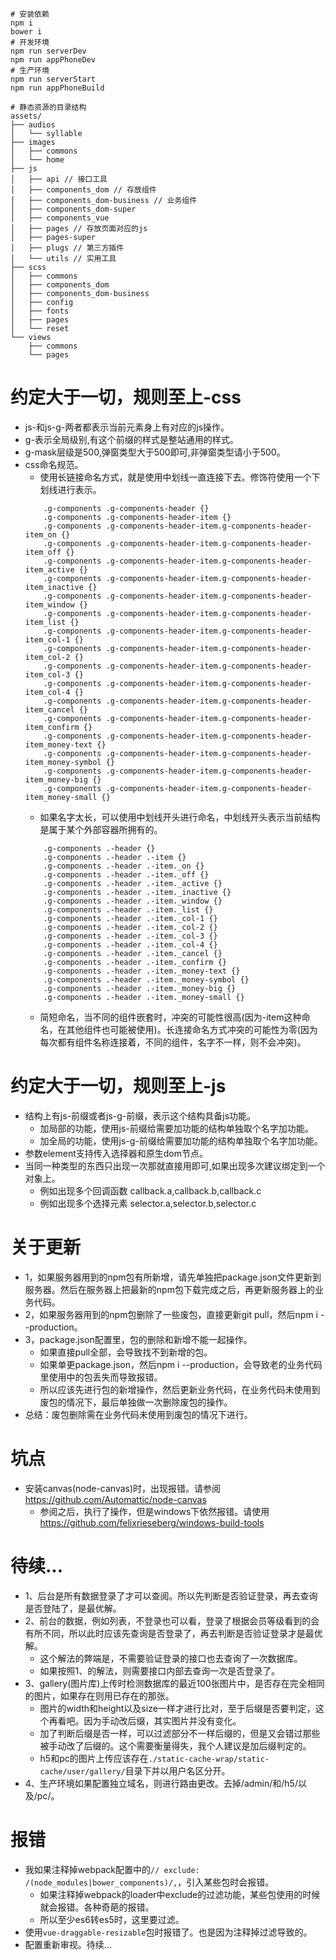 ```
# 安装依赖
npm i
bower i
# 开发环境
npm run serverDev
npm run appPhoneDev
# 生产环境
npm run serverStart
npm run appPhoneBuild
```

```
# 静态资源的目录结构
assets/
├── audios
│   └── syllable
├── images
│   ├── commons
│   └── home
├── js
│   ├── api // 接口工具
│   ├── components_dom // 存放组件
│   ├── components_dom-business // 业务组件
│   ├── components_dom-super
│   ├── components_vue
│   ├── pages // 存放页面对应的js
│   ├── pages-super
│   ├── plugs // 第三方插件
│   └── utils // 实用工具
├── scss
│   ├── commons
│   ├── components_dom
│   ├── components_dom-business
│   ├── config
│   ├── fonts
│   ├── pages
│   └── reset
└── views
    ├── commons
    └── pages
```

# 约定大于一切，规则至上-css
* js-和js-g-两者都表示当前元素身上有对应的js操作。
* g-表示全局级别,有这个前缀的样式是整站通用的样式。
* g-mask层级是500,弹窗类型大于500即可,非弹窗类型请小于500。
* css命名规范。
    - 使用长链接命名方式，就是使用中划线一直连接下去。修饰符使用一个下划线进行表示。
    ```
        .g-components .g-components-header {}
        .g-components .g-components-header-item {}
        .g-components .g-components-header-item.g-components-header-item_on {}
        .g-components .g-components-header-item.g-components-header-item_off {}
        .g-components .g-components-header-item.g-components-header-item_active {}
        .g-components .g-components-header-item.g-components-header-item_inactive {}
        .g-components .g-components-header-item.g-components-header-item_window {}
        .g-components .g-components-header-item.g-components-header-item_list {}
        .g-components .g-components-header-item.g-components-header-item_col-1 {}
        .g-components .g-components-header-item.g-components-header-item_col-2 {}
        .g-components .g-components-header-item.g-components-header-item_col-3 {}
        .g-components .g-components-header-item.g-components-header-item_col-4 {}
        .g-components .g-components-header-item.g-components-header-item_cancel {}
        .g-components .g-components-header-item.g-components-header-item_confirm {}
        .g-components .g-components-header-item.g-components-header-item_money-text {}
        .g-components .g-components-header-item.g-components-header-item_money-symbol {}
        .g-components .g-components-header-item.g-components-header-item_money-big {}
        .g-components .g-components-header-item.g-components-header-item_money-small {}
    ```
    - 如果名字太长，可以使用中划线开头进行命名，中划线开头表示当前结构是属于某个外部容器所拥有的。
    ```
        .g-components .-header {}
        .g-components .-header .-item {}
        .g-components .-header .-item._on {}
        .g-components .-header .-item._off {}
        .g-components .-header .-item._active {}
        .g-components .-header .-item._inactive {}
        .g-components .-header .-item._window {}
        .g-components .-header .-item._list {}
        .g-components .-header .-item._col-1 {}
        .g-components .-header .-item._col-2 {}
        .g-components .-header .-item._col-3 {}
        .g-components .-header .-item._col-4 {}
        .g-components .-header .-item._cancel {}
        .g-components .-header .-item._confirm {}
        .g-components .-header .-item._money-text {}
        .g-components .-header .-item._money-symbol {}
        .g-components .-header .-item._money-big {}
        .g-components .-header .-item._money-small {}
    ```
    - 简短命名，当不同的组件嵌套时，冲突的可能性很高(因为-item这种命名，在其他组件也可能被使用)。长连接命名方式冲突的可能性为零(因为每次都有组件名称连接着，不同的组件，名字不一样，则不会冲突)。

# 约定大于一切，规则至上-js
* 结构上有js-前缀或者js-g-前缀，表示这个结构具备js功能。
    - 加局部的功能，使用js-前缀给需要加功能的结构单独取个名字加功能。
    - 加全局的功能，使用js-g-前缀给需要加功能的结构单独取个名字加功能。
* 参数element支持传入选择器和原生dom节点。
* 当同一种类型的东西只出现一次那就直接用即可,如果出现多次建议绑定到一个对象上。
    - 例如出现多个回调函数 callback.a,callback.b,callback.c
    - 例如出现多个选择元素 selector.a,selector.b,selector.c

# 关于更新
* 1，如果服务器用到的npm包有所新增，请先单独把package.json文件更新到服务器。然后在服务器上把最新的npm包下载完成之后，再更新服务器上的业务代码。
* 2，如果服务器用到的npm包删除了一些废包，直接更新git pull，然后npm i --production。
* 3，package.json配置里，包的删除和新增不能一起操作。
    - 如果直接pull全部，会导致找不到新增的包。
    - 如果单更package.json，然后npm i --production，会导致老的业务代码里使用中的包丢失而导致报错。
    - 所以应该先进行包的新增操作，然后更新业务代码，在业务代码未使用到废包的情况下，最后单独做一次删除废包的操作。
* 总结：废包删除需在业务代码未使用到废包的情况下进行。


# 坑点
* 安装canvas(node-canvas)时，出现报错。请参阅 https://github.com/Automattic/node-canvas
    - 参阅之后，执行了操作，但是windows下依然报错。请使用 https://github.com/felixrieseberg/windows-build-tools

# 待续...
* 1、后台是所有数据登录了才可以查阅。所以先判断是否验证登录，再去查询是否登陆了，是最优解。
* 2、前台的数据，例如列表，不登录也可以看，登录了根据会员等级看到的会有所不同，所以此时应该先查询是否登录了，再去判断是否验证登录才是最优解。
    - 这个解法的弊端是，不需要验证登录的接口也去查询了一次数据库。
    - 如果按照1、的解法，则需要接口内部去查询一次是否登录了。
* 3、gallery(图片库)上传时检测数据库的最近100张图片中，是否存在完全相同的图片，如果存在则用已存在的那张。
    - 图片的width和height以及size一样才进行比对，至于后缀是否要判定，这个再看吧。因为手动改后缀，其实图片并没有变化。
    - 加了判断后缀是否一样，可以过滤部分不一样后缀的，但是又会错过那些被手动改了后缀的。这个需要衡量得失，我个人建议是加后缀判定的。
    - h5和pc的图片上传应该存在```./static-cache-wrap/static-cache/user/gallery/```目录下并以用户名区分开。
* 4、生产环境如果配置独立域名，则进行路由更改。去掉/admin/和/h5/以及/pc/。

# 报错
* 我如果注释掉webpack配置中的```// exclude: /(node_modules|bower_components)/,```，引入某些包时会报错。
    - 如果注释掉webpack的loader中exclude的过滤功能，某些包使用的时候就会报错。各种奇葩的报错。
    - 所以至少es6转es5时，这里要过滤。
* 使用```vue-draggable-resizable```包时报错了。也是因为注释掉过滤导致的。
* 配置重新审视。待续...
